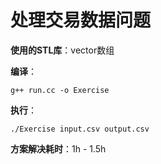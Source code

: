 # 处理交易数据问题



**使用的STL库**：vector数组

**编译**：

`g++ run.cc -o Exercise`

**执行**：

`./Exercise input.csv output.csv `



**方案解决耗时**：1h - 1.5h